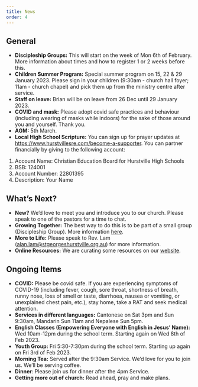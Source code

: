 ```yaml
---
title: News
order: 4
---
```


## General
- **Discipleship Groups:** This will start on the week of Mon 6th of February. More information about times and how to register 1 or 2 weeks before this. 
- **Children Summer Program:** Special summer program on 15, 22 & 29 January 2023. Please sign in your children (9:30am - church hall foyer; 11am - church chapel) and pick them up from the ministry centre after service. 
- **Staff on leave:** Brian will be on leave from 26 Dec until 29 January 2023. 
- **COVID and mask:** Please adopt covid safe practices and behaviour (including wearing of masks while indoors) for the sake of those around you and yourself. Thank you. 
- **AGM:** 5th March.
- **Local High School Scripture:** You can sign up for prayer updates at https://www.hurstvillesre.com/become-a-supporter. You can partner financially by giving to the following account: 
1. Account Name: Christian Education Board for Hurstville High Schools 
2. BSB: 124001 
3. Account Number: 22801395 
4. Description: Your Name 


## What’s Next?
- **New?** We’d love to meet you and introduce you to our church. Please speak to one of the pastors for a time to chat. 
- **Growing Together:** The best way to do this is to be part of a small group (Discipleship Group). More information [here]( https://stgeorgeshurstville.org.au/discipleship-groups). 
- **More to Life:** Please speak to Rev. Lam (alan.lam@stgeorgeshurstville.org.au) for more information.
- **Online Resources:** We are curating some resources on our [website](https://stgeorgeshurstville.org.au/lets-talk-about-christianity).


## Ongoing Items
- **COVID:** Please be covid safe. If you are experiencing symptoms of COVID-19 (including fever, cough, sore throat, shortness of breath, runny nose, loss of smell or taste, diarrhoea, nausea or vomiting, or unexplained chest pain, etc.), stay home, take a RAT and seek medical attention.
- **Services in different languages:** Cantonese on Sat 3pm and Sun 9:30am, Mandarin Sun 11am and Nepalese Sun 5pm.
- **English Classes (Empowering Everyone with English in Jesus’ Name):** Wed 10am-12pm during the school term. Starting again on Wed 8th of Feb 2023. 
- **Youth Group:** Fri 5:30-7:30pm during the school term. Starting up again on Fri 3rd of Feb 2023.
- **Morning Tea:** Served after the 9:30am Service. We’d love for you to join us. We’ll be serving coffee. 
- **Dinner**: Please join us for dinner after the 4pm Service.
- **Getting more out of church:** Read ahead, pray and make plans.
